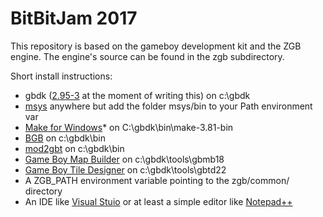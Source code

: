 # BitBitJam 2017

This repository is based on the gameboy development kit and the ZGB engine.
The engine's source can be found in the zgb subdirectory.

Short install instructions:
- gbdk ([2.95-3](https://sourceforge.net/projects/gbdk/files/gbdk-win32/2.95-3/) at the moment of writing this) on c:\gbdk
- [msys](https://sourceforge.net/projects/mingw-w64/files/External%20binary%20packages%20%28Win64%20hosted%29/MSYS%20%2832-bit%29/MSYS-20111123.zip/download) anywhere but add the folder msys/bin to your Path environment var
- [Make for Windows](http://gnuwin32.sourceforge.net/packages/make.htm)* on C:\gbdk\bin\make-3.81-bin
- [BGB](http://bgb.bircd.org/) on c:\gbdk\bin
- [mod2gbt](https://github.com/AntonioND/gbt-player/raw/master/legacy_gbdk/mod2gbt/mod2gbt.exe) on c:\gbdk\bin
- [Game Boy Map Builder](http://www.devrs.com/gb/hmgd/gbmb.html) on c:\gbdk\tools\gbmb18
- [Game Boy Tile Designer](http://www.devrs.com/gb/hmgd/gbtd.html) on c:\gbdk\tools\gbtd22
- A ZGB_PATH environment variable pointing to the zgb/common/ directory
- An IDE like [Visual Stuio](https://www.visualstudio.com) or at least a simple editor like [Notepad++](https://notepad-plus-plus.org/)
